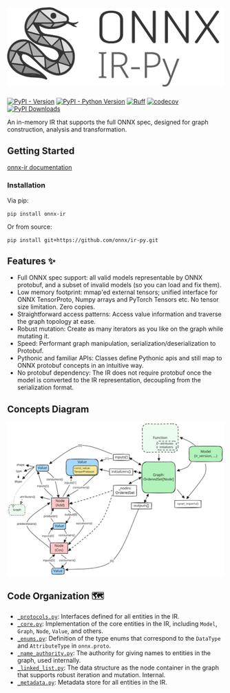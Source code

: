 # ![ONNX IR](docs/_static/logo-light.png)

[![PyPI - Version](https://img.shields.io/pypi/v/onnx-ir.svg)](https://pypi.org/project/onnx-ir)
[![PyPI - Python Version](https://img.shields.io/pypi/pyversions/onnx-ir.svg)](https://pypi.org/project/onnx-ir)
[![Ruff](https://img.shields.io/endpoint?url=https://raw.githubusercontent.com/astral-sh/ruff/main/assets/badge/v2.json)](https://github.com/astral-sh/ruff)
[![codecov](https://codecov.io/gh/onnx/ir-py/graph/badge.svg?token=SPQ3G9T78Z)](https://codecov.io/gh/onnx/ir-py)
[![PyPI Downloads](https://static.pepy.tech/badge/onnx-ir/month)](https://pepy.tech/projects/onnx-ir)

An in-memory IR that supports the full ONNX spec, designed for graph construction, analysis and transformation.

## Getting Started

[onnx-ir documentation](https://onnx.ai/ir-py/)

### Installation

Via pip:

```
pip install onnx-ir
```

Or from source:

```
pip install git+https://github.com/onnx/ir-py.git
```

## Features ✨

- Full ONNX spec support: all valid models representable by ONNX protobuf, and a subset of invalid models (so you can load and fix them).
- Low memory footprint: mmap'ed external tensors; unified interface for ONNX TensorProto, Numpy arrays and PyTorch Tensors etc. No tensor size limitation. Zero copies.
- Straightforward access patterns: Access value information and traverse the graph topology at ease.
- Robust mutation: Create as many iterators as you like on the graph while mutating it.
- Speed: Performant graph manipulation, serialization/deserialization to Protobuf.
- Pythonic and familiar APIs: Classes define Pythonic apis and still map to ONNX protobuf concepts in an intuitive way.
- No protobuf dependency: The IR does not require protobuf once the model is converted to the IR representation, decoupling from the serialization format.

## Concepts Diagram

![Concepts Diagram](docs/resource/onnx-ir-entities.svg)

## Code Organization 🗺️

- [`_protocols.py`](src/onnx_ir/_protocols.py): Interfaces defined for all entities in the IR.
- [`_core.py`](src/onnx_ir/_core.py): Implementation of the core entities in the IR, including `Model`, `Graph`, `Node`, `Value`, and others.
- [`_enums.py`](src/onnx_ir/_enums.py): Definition of the type enums that correspond to the `DataType` and `AttributeType` in `onnx.proto`.
- [`_name_authority.py`](src/onnx_ir/_name_authority.py): The authority for giving names to entities in the graph, used internally.
- [`_linked_list.py`](src/onnx_ir/_linked_list.py): The data structure as the node container in the graph that supports robust iteration and mutation. Internal.
- [`_metadata.py`](src/onnx_ir/_metadata.py): Metadata store for all entities in the IR.
